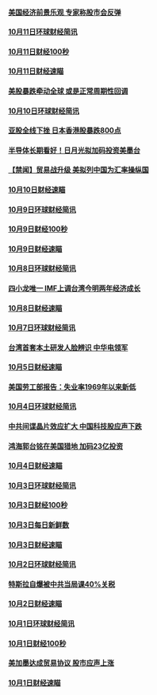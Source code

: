 #### [美国经济前景乐观 专家称股市会反弹](../pages/news208/a1395159.md?t=10130034) 

#### [10月11日环球财经简讯](../pages/news208/a1395122.md?t=10130034) 

#### [10月11日财经100秒](../pages/news208/a1395097.md?t=10130034) 

#### [10月11日财经速瞄](../pages/news208/a1395020.md?t=10130034) 

#### [美股暴跌牵动全球 或是正常周期性回调](../pages/news208/a1395005.md?t=10130034) 

#### [10月10日环球财经简讯](../pages/news208/a1394977.md?t=10130034) 

#### [亚股全线下挫 日本香港股暴跌800点](../pages/news208/a1394956.md?t=10130034) 

#### [半导体长期看好！日月光拟加码投资美墨台](../pages/news208/a1394954.md?t=10130034) 

#### [【禁闻】贸易战升级 美拟列中国为汇率操纵国](../pages/news208/a1394887.md?t=10130034) 

#### [10月10日财经速瞄](../pages/news208/a1394883.md?t=10130034) 

#### [10月9日环球财经简讯](../pages/news208/a1394831.md?t=10130034) 

#### [10月9日财经100秒](../pages/news208/a1394812.md?t=10130034) 

#### [10月9日财经速瞄](../pages/news208/a1394741.md?t=10130034) 

#### [10月8日环球财经简讯](../pages/news208/a1394682.md?t=10130034) 

#### [四小龙唯一 IMF上调台湾今明两年经济成长](../pages/news208/a1394649.md?t=10130034) 

#### [10月8日财经速瞄](../pages/news208/a1394582.md?t=10130034) 

#### [10月7日环球财经简讯](../pages/news208/a1394527.md?t=10130034) 

#### [台湾首套本土研发人脸辨识 中华电领军](../pages/news208/a1394509.md?t=10130034) 

#### [10月5日财经速瞄](../pages/news208/a1394260.md?t=10130034) 

#### [美国劳工部报告：失业率1969年以来新低](../pages/news208/a1394221.md?t=10130034) 

#### [10月4日环球财经简讯](../pages/news208/a1394211.md?t=10130034) 

#### [中共间谍晶片效应扩大 中国科技股应声下跌](../pages/news208/a1394210.md?t=10130034) 

#### [鸿海郭台铭在美国猎地 加码23亿投资](../pages/news208/a1394184.md?t=10130034) 

#### [10月4日财经速瞄](../pages/news208/a1394104.md?t=10130034) 

#### [10月3日环球财经简讯](../pages/news208/a1394057.md?t=10130034) 

#### [10月3日财经100秒](../pages/news208/a1394034.md?t=10130034) 

#### [10月3日每日新鲜数](../pages/news208/a1393967.md?t=10130034) 

#### [10月3日财经速瞄](../pages/news208/a1393964.md?t=10130034) 

#### [10月2日环球财经简讯](../pages/news208/a1393924.md?t=10130034) 

#### [特斯拉自爆被中共当局课40%关税](../pages/news208/a1393910.md?t=10130034) 

#### [10月2日财经速瞄](../pages/news208/a1393834.md?t=10130034) 

#### [10月1日环球财经简讯](../pages/news208/a1393775.md?t=10130034) 

#### [10月1日财经100秒](../pages/news208/a1393754.md?t=10130034) 

#### [美加墨达成贸易协议 股市应声上涨](../pages/news208/a1393738.md?t=10130034) 

#### [10月1日财经速瞄](../pages/news208/a1393681.md?t=10130034) 

